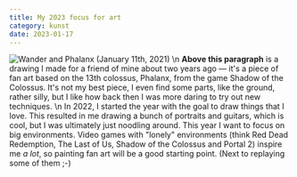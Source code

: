 ```yaml
---
title: My 2023 focus for art
category: kunst
date: 2023-01-17
---
```


![Wander and Phalanx (January 11th, 2021)](/img/illustrations/wander.jpg)
\n
**Above this paragraph** is a drawing I made for a friend of mine about two years ago — it's a piece of fan art based on the 13th colossus, Phalanx, from the game Shadow of the Colossus. It's not my best piece, I even find some parts, like the ground, rather silly, but I like how back then I was more daring to try out new techniques.
\n
In 2022, I started the year with the goal to draw things that I love. This resulted in me drawing a bunch of portraits and guitars, which is cool, but I was ultimately just noodling around. This year I want to focus on big environments. Video games with "lonely" environments (think Red Dead Redemption, The Last of Us, Shadow of the Colossus and Portal 2) inspire me _a lot_, so painting fan art will be a good starting point. (Next to replaying some of them ;-)